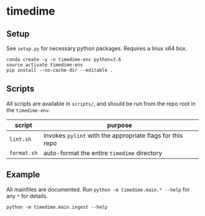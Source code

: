 # timedime

## Setup

See `setup.py` for necessary python packages. Requires a linux x64 box.

```
conda create -y -n timedime-env python=3.6
source activate timedime-env
pip install --no-cache-dir --editable .
```

## Scripts

All scripts are available in `scripts/`, and should be run from the repo root in the `timedime-env`.

| script | purpose |
| ------ | ------- |
| `lint.sh` | invokes `pylint` with the appropriate flags for this repo |
| `format.sh` | auto-format the entire `timedime` directory |

## Example

All mainfiles are documented. Run `python -m timedime.main.* --help` for any `*` for details.

```
python -m timedime.main.ingest --help
```
